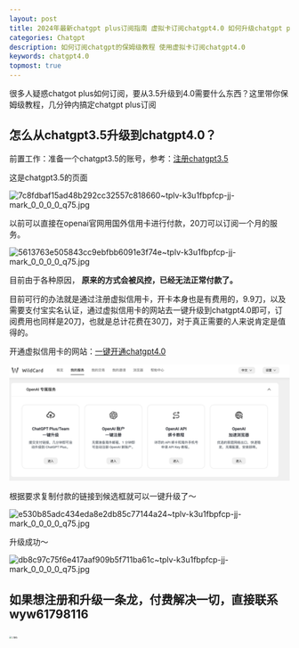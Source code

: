 ```yaml
---
layout: post
title: 2024年最新chatgpt plus订阅指南 虚拟卡订阅chatgpt4.0 如何升级chatgpt plus？
categories: Chatgpt
description: 如何订阅chatgpt的保姆级教程 使用虚拟卡订阅chatgpt4.0
keywords: chatgpt4.0
topmost: true
---
```

很多人疑惑chatgot plus如何订阅，要从3.5升级到4.0需要什么东西？这里带你保姆级教程，几分钟内搞定chatgpt plus订阅





## 怎么从chatgpt3.5升级到chatgpt4.0？

前置工作：准备一个chatgpt3.5的账号，参考：[注册chatgpt3.5](https://freecoastline.github.io/chatgpt-guide/handbook/registerChatgpt.html)

这是chatgpt3.5的页面

![7c8fdbaf15ad48b292cc32557c818660~tplv-k3u1fbpfcp-jj-mark_0_0_0_0_q75.jpg](https://s2.loli.net/2024/01/27/8xzVfdwjWSFRyhL.png)

以前可以直接在openai官网用国外信用卡进行付款，20刀可以订阅一个月的服务。

![5613763e505843cc9ebfbb6091e3f74e~tplv-k3u1fbpfcp-jj-mark_0_0_0_0_q75.jpg](https://s2.loli.net/2024/01/27/7ylGenOok5wKSUj.png)

目前由于各种原因， **原来的方式会被风控，已经无法正常付款了。**  

目前可行的办法就是通过注册虚拟信用卡，开卡本身也是有费用的，9.9刀，以及需要支付宝实名认证，通过虚拟信用卡的网站去一键升级到chatgpt4.0即可，订阅费用也同样是20刀，也就是总计花费在30刀，对于真正需要的人来说肯定是值得的。

开通虚拟信用卡的网站：[一键开通chatgpt4.0](<https://bewildcard.com/i/YAWEI6>)

![](/images/chatgpt/wildcard-intro.png)

根据要求复制付款的链接到候选框就可以一键升级了～

![e530b85adc434eda8e2db85c77144a24~tplv-k3u1fbpfcp-jj-mark_0_0_0_0_q75.jpg](https://s2.loli.net/2024/01/27/EKaXiocm2kbLrY3.png)

升级成功～

![db8c97c75f6e417aaf909b5f711ba61c~tplv-k3u1fbpfcp-jj-mark_0_0_0_0_q75.jpg](https://s2.loli.net/2024/01/27/WmT1EI5LanPOU9B.jpg)

## 如果想注册和升级一条龙，付费解决一切，直接联系wyw61798116

<img src="https://s2.loli.net/2024/02/07/kem9G1HbYIjxsLJ.png" alt="二维码" style="zoom:25%;" />
